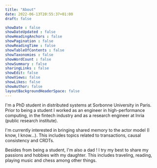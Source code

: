 ```yaml
---
title: "About"
date: 2022-06-13T20:55:37+01:00
draft: false

showDate : false
showDateUpdated : false
showHeadingAnchors : false
showPagination : false
showReadingTime : false
showTableOfContents : false
showTaxonomies : false
showWordCount : false
showSummary : false
sharingLinks : false
showEdit: false
showViews: false
showLikes: false
showAuthor: false
layoutBackgroundHeaderSpace: false
---
```


I'm a PhD student in distributed systems at Sorbonne University in Paris.  Prior to being a student I worked as an engineer in high-performance computing, in the fintech industry and as a research engineer at Inria (public research institute).

I'm currently interested in bringing shared memory to the actor model (I know, I know...). This includes topics related to transactions, causal consistency and CRDTs.

Besides from being a student, I'm also a dad !
I try my best to share my passions and hobbies with my daughter. This includes traveling, reading, playing music and chess among other things.

